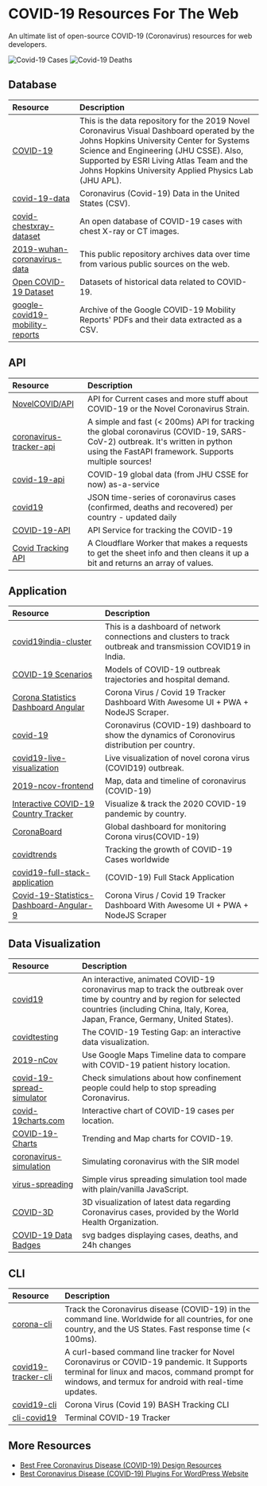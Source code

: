 # COVID-19 Resources For The Web
An ultimate list of open-source COVID-19 (Coronavirus) resources for web developers.

![Covid-19 Cases](https://covid19-badges.herokuapp.com/confirmed/latest) ![Covid-19 Deaths](https://covid19-badges.herokuapp.com/deaths/latest)

## Database

| Resource | Description  |
|:-----|:-------------|
| [COVID-19](https://github.com/CSSEGISandData/COVID-19) | This is the data repository for the 2019 Novel Coronavirus Visual Dashboard operated by the Johns Hopkins University Center for Systems Science and Engineering (JHU CSSE). Also, Supported by ESRI Living Atlas Team and the Johns Hopkins University Applied Physics Lab (JHU APL). |
| [covid-19-data](https://github.com/nytimes/covid-19-data) | Coronavirus (Covid-19) Data in the United States (CSV). |
| [covid-chestxray-dataset](https://github.com/ieee8023/covid-chestxray-dataset) | An open database of COVID-19 cases with chest X-ray or CT images. |
| [2019-wuhan-coronavirus-data](https://github.com/globalcitizen/2019-wuhan-coronavirus-data) | This public repository archives data over time from various public sources on the web. |
| [Open COVID-19 Dataset](https://github.com/open-covid-19/data) | Datasets of historical data related to COVID-19. |
| [google-covid19-mobility-reports](https://github.com/vitorbaptista/google-covid19-mobility-reports) | Archive of the Google COVID-19 Mobility Reports' PDFs and their data extracted as a CSV. |

## API

| Resource | Description  |
|:-----|:-------------|
| [NovelCOVID/API](https://github.com/NovelCOVID/API) | API for Current cases and more stuff about COVID-19 or the Novel Coronavirus Strain. |
| [coronavirus-tracker-api](https://github.com/ExpDev07/coronavirus-tracker-api) | A simple and fast (< 200ms) API for tracking the global coronavirus (COVID-19, SARS-CoV-2) outbreak. It's written in python using the FastAPI framework. Supports multiple sources! |
| [covid-19-api](https://github.com/mathdroid/covid-19-api) | COVID-19 global data (from JHU CSSE for now) as-a-service |
| [covid19](https://github.com/pomber/covid19) | JSON time-series of coronavirus cases (confirmed, deaths and recovered) per country - updated daily |
| [COVID-19-API](https://github.com/Laeyoung/COVID-19-API) | API Service for tracking the COVID-19 |
| [Covid Tracking API](https://github.com/COVID19Tracking/covid-tracking-api) | A Cloudflare Worker that makes a requests to get the sheet info and then cleans it up a bit and returns an array of values. |

## Application

| Resource | Description  |
|:-----|:-------------|
| [covid19india-cluster](https://github.com/someshkar/covid19india-cluster) | This is a dashboard of network connections and clusters to track outbreak and transmission COVID19 in India. |
| [COVID-19 Scenarios](https://github.com/neherlab/covid19_scenarios) | Models of COVID-19 outbreak trajectories and hospital demand. |
| [Corona Statistics Dashboard Angular](https://github.com/OssamaRafique/Corona-Statistics-And-Tracker-Dashboard-Angular-9) | Corona Virus / Covid 19 Tracker Dashboard With Awesome UI + PWA + NodeJS Scraper. |
| [covid-19](https://github.com/trekhleb/covid-19) |  Coronavirus (COVID-19) dashboard to show the dynamics of Сoronovirus distribution per country. |
| [covid19-live-visualization](https://github.com/localeai/covid19-live-visualization) |  Live visualization of novel corona virus (COVID19) outbreak. |
| [2019-ncov-frontend](https://github.com/sorxrob/2019-ncov-frontend) |  Map, data and timeline of coronavirus (COVID-19) |
| [Interactive COVID-19 Country Tracker](https://github.com/lachlanjc/covid19) |  Visualize & track the 2020 COVID-19 pandemic by country. |
| [CoronaBoard](https://github.com/soaple/corona-board) | Global dashboard for monitoring Corona virus(COVID-19) |
| [covidtrends](https://aatishb.com/covidtrends/) | Tracking the growth of COVID-19 Cases worldwide |
| [covid19-full-stack-application](https://github.com/anshumanpattnaik/covid19-full-stack-application) | (COVID-19) Full Stack Application |
| [Covid-19-Statistics-Dashboard-Angular-9](https://github.com/OssamaRafique/Covid-19-Statistics-Dashboard-Angular-9) | Corona Virus / Covid 19 Tracker Dashboard With Awesome UI + PWA + NodeJS Scraper |

## Data Visualization

| Resource | Description  |
|:-----|:-------------|
| [covid19](https://github.com/stevenliuyi/covid19) | An interactive, animated COVID-19 coronavirus map to track the outbreak over time by country and by region for selected countries (including China, Italy, Korea, Japan, France, Germany, United States). |
| [covidtesting](https://testing.predictcovid.com/) | The COVID-19 Testing Gap: an interactive data visualization. |
| [2019-nCov](https://github.com/yjlou/2019-nCov) | Use Google Maps Timeline data to compare with COVID-19 patient history location. |
| [covid-19-spread-simulator](https://github.com/midudev/covid-19-spread-simulator) | Check simulations about how confinement people could help to stop spreading Coronavirus. |
| [covid-19charts.com](https://github.com/wokalski/covid-19charts.com) | Interactive chart of COVID-19 cases per location. |
| [COVID-19-Charts](https://github.com/ohdarling/COVID-19-Charts) | Trending and Map charts for COVID-19. |
| [coronavirus-simulation](https://fatiherikli.github.io/coronavirus-simulation/) | Simulating coronavirus with the SIR model |
| [virus-spreading](https://github.com/MTrajK/virus-spreading) | Simple virus spreading simulation tool made with plain/vanilla JavaScript. |
| [COVID-3D](https://github.com/sorxrob/covid-3d) | 3D visualization of latest data regarding Coronavirus cases, provided by the World Health Organization.  |
| [COVID-19 Data Badges](https://github.com/fight-covid19/bagdes) | svg badges displaying cases, deaths, and 24h changes |

## CLI

| Resource | Description  |
|:-----|:-------------|
| [corona-cli](https://github.com/ahmadawais/corona-cli) | Track the Coronavirus disease (COVID-19) in the command line. Worldwide for all countries, for one country, and the US States. Fast response time (< 100ms). |
| [covid19-tracker-cli](https://github.com/WarenGonzaga/covid19-tracker-cli) | A curl-based command line tracker for Novel Coronavirus or COVID-19 pandemic. It Supports terminal for linux and macos, command prompt for windows, and termux for android with real-time updates. |
| [covid19-cli](https://github.com/garrylachman/covid19-cli) | Corona Virus (Covid 19) BASH Tracking CLI |
| [cli-covid19](https://github.com/aligoren/cli-covid19) | Terminal COVID-19 Tracker |

## More Resources

* [Best Free Coronavirus Disease (COVID-19) Design Resources](https://365webresources.com/coronavirus-covid-19-design-resources/)
* [Best Coronavirus Disease (COVID-19) Plugins For WordPress Website](https://wpmissing.com/plugins/best-coronavirus-disease-covid-19/)
